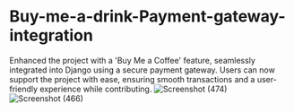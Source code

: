 # Buy-me-a-drink-Payment-gateway-integration
Enhanced the project with a 'Buy Me a Coffee' feature, seamlessly integrated into Django using a secure payment gateway. Users can now support the project with ease, ensuring smooth transactions and a user-friendly experience while contributing.
![Screenshot (474)](https://github.com/ritik-sri/Buy-me-a-drink-Payment-gateway-integration/assets/96912105/129b3cb9-f401-404a-9adb-1103f5477f3f)
![Screenshot (466)](https://github.com/ritik-sri/Buy-me-a-drink-Payment-gateway-integration/assets/96912105/c15fab30-393e-4701-aa4d-d26b5602002f)
